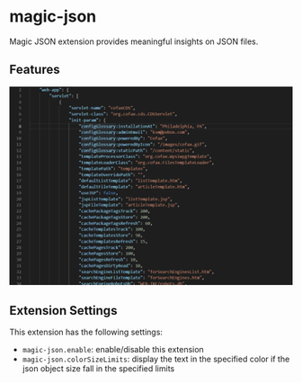 # magic-json

Magic JSON extension provides meaningful insights on JSON files.

## Features

![Alt Text](images/features.gif)

## Extension Settings

This extension has the following settings:

* `magic-json.enable`: enable/disable this extension
* `magic-json.colorSizeLimits`: display the text in the specified color if the json object size fall in the specified limits
